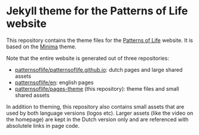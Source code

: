 # Jekyll theme for the Patterns of Life website

This repository contains the theme files for the
[Patterns of Life](https://www.patternsoflife.nl/en/) website.
It is based on the [Minima](https://github.com/jekyll/minima) theme.

Note that the entire website is generated out of three repositories:

- [patternsoflife/patternsoflife.github.io](https://github.com/patternsoflife/patternsoflife.github.io): dutch pages and large shared assets
- [patternsoflife/en](https://github.com/patternsoflife/en): english pages
- [patternsoflife/pages-theme](https://github.com/patternsoflife/pages-theme) (this repository): theme files and small shared assets

In addition to theming, this repository also contains small assets that are used by both language versions (logos etc).
Larger assets (like the video on the homepage) are kept in the Dutch version only and are referenced with absolutele links in page code.
